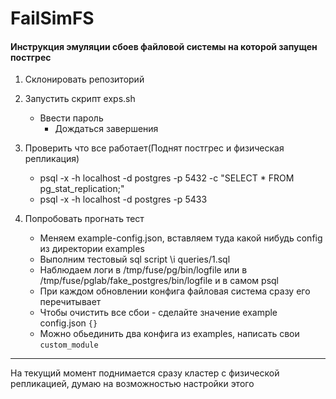 # FailSimFS

#### Инструкция эмуляции сбоев файловой системы на которой запущен постгрес


1. Склонировать репозиторий
2. Запустить скрипт exps.sh
    - Ввести пароль
        - Дождаться завершения

3. Проверить что все работает(Поднят постгрес и физическая репликация)
    - psql -x -h localhost -d postgres -p 5432 -c "SELECT * FROM pg_stat_replication;"
    - psql -x -h localhost -d postgres -p 5433

4. Попробовать прогнать тест
    - Меняем example-config.json, вставляем туда какой нибудь config из директории examples
    - Выполним тестовый sql script \i queries/1.sql
    - Наблюдаем логи в /tmp/fuse/pg/bin/logfile или в /tmp/fuse/pglab/fake_postgres/bin/logfile и в самом psql
    - При каждом обновлении конфига файловая система сразу его перечитывает
    - Чтобы очистить все сбои - сделайте значение example config.json `{}`
    - Можно обьединить два конфига из examples, написать свои `custom_module`

***
На текущий момент поднимается сразу кластер с физической репликацией, 
думаю на возможностью настройки этого
